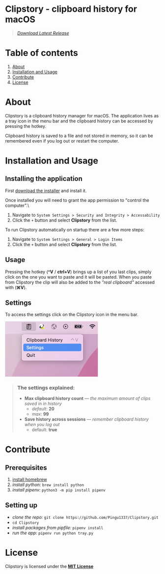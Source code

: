 # Clipstory - clipboard history for macOS
> *[Download Latest Release](https://github.com/Pingu1337/Clipstory/releases/tag/latest)*

# Table of contents
1. [About](#about)
2. [Installation and Usage](#about)
3. [Contribute](#contribute)
3. [License](#license)

# About
Clipstory is a clipboard history manager for macOS. 
The application lives as a tray icon in the menu bar and the clipboard history can be accessed by pressing the hotkey.

Clipboard history is saved to a file and not stored in memory, so it can be remembered even if you log out or restart the computer.

# Installation and Usage

## Installing the application
First [download the installer](https://github.com/Pingu1337/Clipstory/releases/tag/latest) and install it.

Once installed you will need to grant the app permission to "control the computer".\
 1. Navigate to `System Settings > Security and Integrity > Accessability` 
 2. Click the `+` button and select **Clipstory** from the list.

To run Clipstory automatically on startup there are a few more steps: 
1. Navigate to `System Settings > General > Login Items`
2. Click the `+` button and select **Clipstory** from the list.



## Usage
Pressing the hotkey (**^V** / **ctrl+V**) brings up a list of you last clips, simply click on the one you want to paste and it will be pasted. When you paste from Clipstory the clip will also be added to the *"real clipboard"* accessed with (**⌘V**). 

## Settings
To access the settings click on the Clipstory icon in the menu bar.
<!--![](.gh-assets/menu-bar-icon-settings.png)-->
<img src=".gh-assets/menu-bar-icon-settings.png"  width="60%" height="30%">

> ### The settings explained:
> - **Max clipboard history count** –– *the maximum amount of clips saved in in history*
>   - *default*: **20**
>   - *max*: **99**
> - **Save history across sessions** –– *remember clipboard history when you log out*
>   - default: **true**

# Contribute

## Prerequisites

1. [install homebrew](https://brew.sh/)
2. *install python:*  `brew install python`
3. *install pipenv:* `python3 -m pip install pipenv`

## Setting up
- *clone the repo:* `git clone https://github.com/Pingu1337/Clipstory.git`
- `cd Clipstory`
- *install packages from pipfile:* `pipenv install`
- *run the app:* `pipenv run python tray.py`


# License
Clipstory is licensed under the [**MIT License**](LICENSE)
